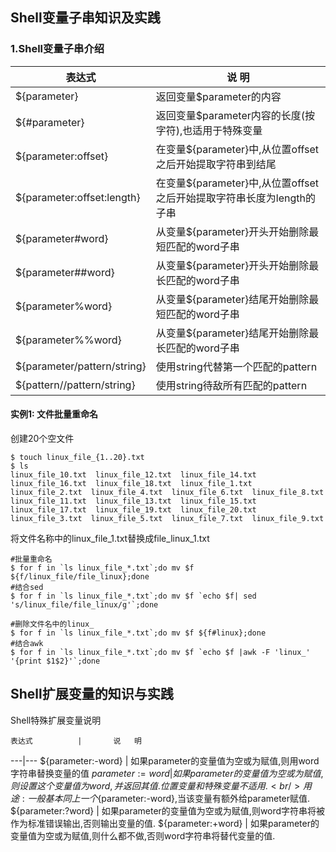 ## Shell变量子串知识及实践

### 1.Shell变量子串介绍

表达式|说 明
---|---
${parameter}        | 返回变量$parameter的内容
${#parameter}       | 返回变量$parameter内容的长度(按字符),也适用于特殊变量
${parameter:offset} | 在变量${parameter}中,从位置offset之后开始提取字符串到结尾
${parameter:offset:length} | 在变量${parameter}中,从位置offset之后开始提取字符串长度为length的子串
${parameter#word}   | 从变量${parameter}开头开始删除最短匹配的word子串
${parameter##word}  | 从变量${parameter}开头开始删除最长匹配的word子串
${parameter%word}   | 从变量${parameter}结尾开始删除最短匹配的word子串
${parameter%%word}  | 从变量${parameter}结尾开始删除最长匹配的word子串
${parameter/pattern/string} | 使用string代替第一个匹配的pattern
${pattern//pattern/string}  | 使用string待敌所有匹配的pattern

#### 实例1: 文件批量重命名

创建20个空文件
```
$ touch linux_file_{1..20}.txt
$ ls
linux_file_10.txt  linux_file_12.txt  linux_file_14.txt  linux_file_16.txt  linux_file_18.txt  linux_file_1.txt   linux_file_2.txt  linux_file_4.txt  linux_file_6.txt  linux_file_8.txt
linux_file_11.txt  linux_file_13.txt  linux_file_15.txt  linux_file_17.txt  linux_file_19.txt  linux_file_20.txt  linux_file_3.txt  linux_file_5.txt  linux_file_7.txt  linux_file_9.txt
```

将文件名称中的linux_file_1.txt替换成file_linux_1.txt
```
#批量重命名
$ for f in `ls linux_file_*.txt`;do mv $f ${f/linux_file/file_linux};done
#结合sed
$ for f in `ls linux_file_*.txt`;do mv $f `echo $f| sed 's/linux_file/file_linux/g'`;done

#删除文件名中的linux_
$ for f in `ls linux_file_*.txt`;do mv $f ${f#linux};done
#结合awk
$ for f in `ls linux_file_*.txt`;do mv $f `echo $f |awk -F 'linux_' '{print $1$2}'`;done
```


## Shell扩展变量的知识与实践

Shell特殊扩展变量说明

    表达式          |       说   明
---|---
${parameter:-word}  | 如果parameter的变量值为空或为赋值,则用word字符串替换变量的值
${parameter:=word}  | 如果parameter的变量值为空或为赋值,则设置这个变量值为word,并返回其值.位置变量和特殊变量不适用.<br/>用途: 一般基本同上一个${parameter:-word},当该变量有额外给parameter赋值.
${parameter:?word}  | 如果parameter的变量值为空或为赋值,则word字符串将被作为标准错误输出,否则输出变量的值.
${parameter:+word}  | 如果parameter的变量值为空或为赋值,则什么都不做,否则word字符串将替代变量的值.
                      
